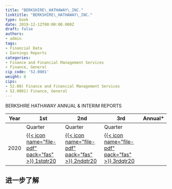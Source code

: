 ```yaml
---
title: "BERKSHIRE\_HATHAWAY\_INC."
linktitle: "BERKSHIRE\_HATHAWAY\_INC."
type: book
date: 2019-12-12T00:00:00.000Z
draft: false
authors:
- admin
tags:
- Financial Data
- Earnings Reports
categories:
- Finance and Financial Management Services
- Finance, General
cip_code: '52.0801'
weight: 8
cips:
- 52.08) Finance and Financial Management Services
- 52.0801) Finance, General
---
```


BERKSHIRE HATHAWAY ANNUAL & INTERIM REPORTS

| Year | 1st | 2nd | 3rd | Annual* |
| - | - | - | - | - |
|   |  Quarter |  Quarter |  Quarter |   |
| 2020 | [{{< icon name="file-pdf" pack="fas" >}} 1stqtr20](https://www.berkshirehathaway.com/qtrly/1stqtr20.pdf) |	[{{< icon name="file-pdf" pack="fas" >}} 2ndqtr20](https://www.berkshirehathaway.com/qtrly/2ndqtr20.pdf) | [{{< icon name="file-pdf" pack="fas" >}} 3rdqtr20](https://www.berkshirehathaway.com/qtrly/3rdqtr20.pdf) |


## 进一步了解